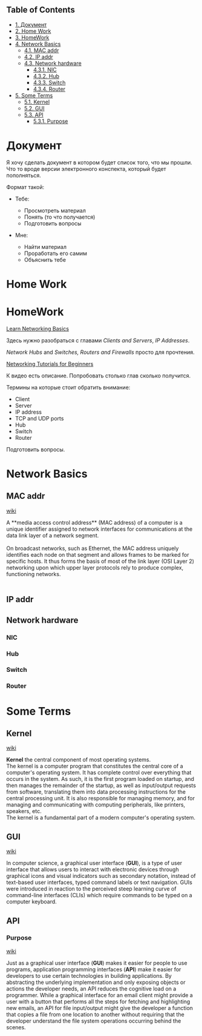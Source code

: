 <div id="table-of-contents">
<h2>Table of Contents</h2>
<div id="text-table-of-contents">
<ul>
<li><a href="#orgheadline1">1. Документ</a></li>
<li><a href="#orgheadline2">2. Home Work</a></li>
<li><a href="#orgheadline3">3. HomeWork</a></li>
<li><a href="#orgheadline11">4. Network Basics</a>
<ul>
<li><a href="#orgheadline4">4.1. MAC addr</a></li>
<li><a href="#orgheadline5">4.2. IP addr</a></li>
<li><a href="#orgheadline10">4.3. Network hardware</a>
<ul>
<li><a href="#orgheadline6">4.3.1. NIC</a></li>
<li><a href="#orgheadline7">4.3.2. Hub</a></li>
<li><a href="#orgheadline8">4.3.3. Switch</a></li>
<li><a href="#orgheadline9">4.3.4. Router</a></li>
</ul>
</li>
</ul>
</li>
<li><a href="#orgheadline16">5. Some Terms</a>
<ul>
<li><a href="#orgheadline12">5.1. Kernel</a></li>
<li><a href="#orgheadline13">5.2. GUI</a></li>
<li><a href="#orgheadline15">5.3. API</a>
<ul>
<li><a href="#orgheadline14">5.3.1. Purpose</a></li>
</ul>
</li>
</ul>
</li>
</ul>
</div>
</div>

# Документ<a id="orgheadline1"></a>

<p class="verse">
Я хочу сделать документ в котором будет список того, что мы прошли.<br  />
Что то вроде версии электронного конспекта, который будет пополняться.<br  />
</p>

Формат такой:

-   Тебе:
    -   Просмотреть материал
    -   Понять (то что получается)
    -   Подготовить вопросы

-   Мне:
    -   Найти материал
    -   Проработать его самим
    -   Объяснить тебе

# Home Work<a id="orgheadline2"></a>

# HomeWork<a id="orgheadline3"></a>

[Learn
Networking Basics](https://commotionwireless.net/docs/cck/networking/learn-networking-basics/)

Здесь нужно разобраться с главами *Clients and Servers*, *IP Addresses*.

*Network Hubs* and *Switches, Routers and Firewalls* просто для
прочтения.

[Networking Tutorials for
Beginners](https://www.youtube.com/watch?v=xpXhudbsrr8)

К видео есть описание. Попробовать столько глав сколько получится.

Термины на которые стоит обратить внимание:

-   Client
-   Server
-   IP address
-   TCP and UDP ports
-   Hub
-   Switch
-   Router

Подготовить вопросы.

# Network Basics<a id="orgheadline11"></a>

## MAC addr<a id="orgheadline4"></a>

[wiki](https://en.wikipedia.org/wiki/MAC_address)

<p class="verse">
A **media access control address** (MAC address) of a computer is a unique identifier assigned to network interfaces for communications at the data link layer of a network segment.<br  />
<br  />
On broadcast networks, such as Ethernet, the MAC address uniquely identifies each node on that segment and allows frames to be marked for specific hosts. It thus forms the basis of most of the link layer (OSI Layer 2) networking upon which upper layer protocols rely to produce complex, functioning networks.<br  />
<br  />
</p>

## IP addr<a id="orgheadline5"></a>

## Network hardware<a id="orgheadline10"></a>

### NIC<a id="orgheadline6"></a>

### Hub<a id="orgheadline7"></a>

### Switch<a id="orgheadline8"></a>

### Router<a id="orgheadline9"></a>

# Some Terms<a id="orgheadline16"></a>

## Kernel<a id="orgheadline12"></a>

[wiki](https://en.wikipedia.org/wiki/Kernel_(operating_system))

<p class="verse">
<strong>Kernel</strong> the central component of most operating systems.<br  />
The kernel is a computer program that constitutes the central core of a computer's operating system. It has complete control over everything that occurs in the system. As such, it is the first program loaded on startup, and then manages the remainder of the startup, as well as input/output requests from software, translating them into data processing instructions for the central processing unit. It is also responsible for managing memory, and for managing and communicating with computing peripherals, like printers, speakers, etc.<br  />
The kernel is a fundamental part of a modern computer's operating system.<br  />
</p>

## GUI<a id="orgheadline13"></a>

[wiki](https://en.wikipedia.org/wiki/Graphical_user_interface)

<p class="verse">
In computer science, a graphical user interface (<strong>GUI</strong>), is a type of user interface that allows users to interact with electronic devices through graphical icons and visual indicators such as secondary notation, instead of text-based user interfaces, typed command labels or text navigation. GUIs were introduced in reaction to the perceived steep learning curve of command-line interfaces (CLIs) which require commands to be typed on a computer keyboard.<br  />
</p>

## API<a id="orgheadline15"></a>

### Purpose<a id="orgheadline14"></a>

[wiki](https://en.wikipedia.org/wiki/Application_programming_interface)

<p class="verse">
Just as a graphical user interface (<strong>GUI</strong>) makes it easier for people to use programs, application programming interfaces (<strong>API</strong>) make it easier for developers to use certain technologies in building applications. By abstracting the underlying implementation and only exposing objects or actions the developer needs, an API reduces the cognitive load on a programmer. While a graphical interface for an email client might provide a user with a button that performs all the steps for fetching and highlighting new emails, an API for file input/output might give the developer a function that copies a file from one location to another without requiring that the developer understand the file system operations occurring behind the scenes.<br  />
</p>